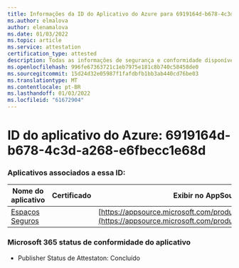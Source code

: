 ```yaml
---
title: Informações da ID do Aplicativo do Azure para 6919164d-b678-4c3d-a268-e6fbecc1e68d
ms.author: elmalova
author: elenamalova
ms.date: 01/03/2022
ms.topic: article
ms.service: attestation
certification_type: attested
description: Todas as informações de segurança e conformidade disponíveis para 6919164d-b678-4c3d-a268-e6fbecc1e68d.
ms.openlocfilehash: 996fe67363721c1eb7975e181c8b740c58458de0
ms.sourcegitcommit: 15d24d32e05987f1fafdbfb1bb3ab440cd76be03
ms.translationtype: MT
ms.contentlocale: pt-BR
ms.lasthandoff: 01/03/2022
ms.locfileid: "61672904"
---
```

# <a name="azure-app-id-6919164d-b678-4c3d-a268-e6fbecc1e68d"></a>ID do aplicativo do Azure: 6919164d-b678-4c3d-a268-e6fbecc1e68d


### <a name="apps-associated-with-this-id"></a>Aplicativos associados a essa ID:
| **Nome do aplicativo** | **Certificado** | **Exibir no AppSource** |
|--------------|---------------|-----------------------|
| [ Espaços Seguros](https://docs.microsoft.com/microsoft-365-app-certification/forward/WA200002691) |  | [https://appsource.microsoft.com/product/office/WA200002691](https://appsource.microsoft.com/product/office/WA200002691) |

### <a name="microsoft-365-app-compliance-status"></a>Microsoft 365 status de conformidade do aplicativo
- Publisher Status de Attestaton: Concluído

